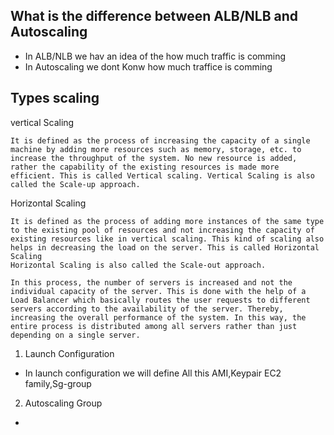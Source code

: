 
## What is the difference between ALB/NLB and Autoscaling
- In ALB/NLB  we hav an idea of the how much traffic is comming 
- In Autoscaling we dont Konw how much traffice is comming 

## Types scaling 
vertical Scaling
```
It is defined as the process of increasing the capacity of a single machine by adding more resources such as memory, storage, etc. to increase the throughput of the system. No new resource is added, rather the capability of the existing resources is made more efficient. This is called Vertical scaling. Vertical Scaling is also called the Scale-up approach. 
```
Horizontal Scaling 
```
It is defined as the process of adding more instances of the same type to the existing pool of resources and not increasing the capacity of existing resources like in vertical scaling. This kind of scaling also helps in decreasing the load on the server. This is called Horizontal Scaling 
Horizontal Scaling is also called the Scale-out approach. 

In this process, the number of servers is increased and not the individual capacity of the server. This is done with the help of a Load Balancer which basically routes the user requests to different servers according to the availability of the server. Thereby, increasing the overall performance of the system. In this way, the entire process is distributed among all servers rather than just depending on a single server. 
```

1. Launch Configuration 
- In launch configuration we will define All this AMI,Keypair EC2 family,Sg-group
2. Autoscaling Group
- 